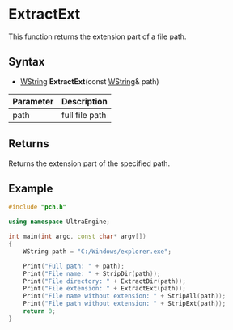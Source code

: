# ExtractExt #

This function returns the extension part of a file path.

## Syntax ##

- [WString](WString) **ExtractExt**(const [WString](WString)& path)

| Parameter | Description |
| --- | --- |
| path | full file path |

## Returns ##

Returns the extension part of the specified path.

## Example
```c++
#include "pch.h"

using namespace UltraEngine;

int main(int argc, const char* argv[])
{
	WString path = "C:/Windows/explorer.exe";

	Print("Full path: " + path);
	Print("File name: " + StripDir(path));
	Print("File directory: " + ExtractDir(path));
	Print("File extension: " + ExtractExt(path));	
	Print("File name without extension: " + StripAll(path));
	Print("File path without extension: " + StripExt(path));
	return 0;
}
```
